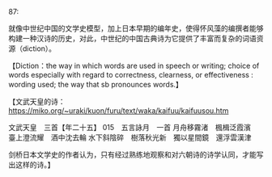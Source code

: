 87:

就像中世纪中国的文学史模型，加上日本早期的编年史，使得怀风藻的编撰者能够构建一种汉诗的历史，对此，中世纪的中国古典诗为它提供了丰富而复杂的词语资源（diction）。

【Diction：the way in which words are used in speech or writing; choice of words especially with regard to correctness, clearness, or effectiveness : wording used; the way that sb pronounces words.】

【文武天皇的诗：https://miko.org/~uraki/kuon/furu/text/waka/kaifuu/kaifuusou.htm

文武天皇　三首【年二十五】
015　五言詠月　一首
月舟移霧渚　楓楫泛霞濱　臺上澄流耀　酒中沈去輪
水下斜陰碎　樹落秋光新　獨以星間鏡　還浮雲漢津

剑桥日本文学史的作者认为，只有经过熟练地观察和对六朝诗的诗学认同，才能写出这样的诗。】